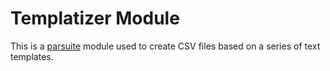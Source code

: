 # Templatizer Module

This is a [parsuite](https://github.com/arch4ngel/parsuite) module used to
create CSV files based on a series of text templates.

